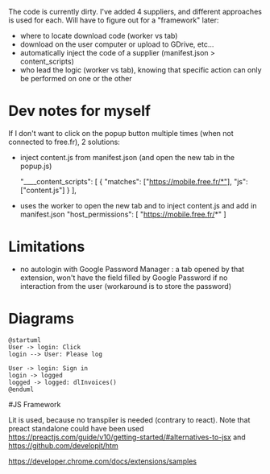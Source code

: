 The code is currently dirty.
I've added 4 suppliers, and different approaches is used for each.
Will have to figure out for a "framework" later:
- where to locate download code (worker vs tab)
- download on the user computer or upload to GDrive, etc...
- automatically inject the code of a supplier (manifest.json > content_scripts)
- who lead the logic (worker vs tab), knowing that specific action can only be performed on one or the other


# Dev notes for myself
If I don't want to click on the popup button multiple times (when not connected to free.fr), 2 solutions:

- inject content.js from manifest.json (and open the new tab in the popup.js)

  "____content_scripts": [
  {
  "matches": ["https://mobile.free.fr/*"],
  "js": ["content.js"]
  }
  ],

- uses the worker to open the new tab and to inject content.js and add in manifest.json
  "host_permissions": [
  "https://mobile.free.fr/*"
  ]

# Limitations

- no autologin with Google Password Manager : a tab opened by that extension, won't have the field filled by Google Password if no interaction from the user (workaround is to store the password)
# Diagrams
```plantuml
@startuml
User -> login: Click
login --> User: Please log

User -> login: Sign in
login -> logged
logged -> logged: dlInvoices()
@enduml
```

#JS Framework

Lit is used, because no transpiler is needed (contrary to react).
Note that preact standalone could have been used https://preactjs.com/guide/v10/getting-started/#alternatives-to-jsx and https://github.com/developit/htm


https://developer.chrome.com/docs/extensions/samples
